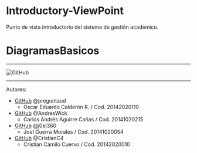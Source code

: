 # Introductory-ViewPoint
Punto de vista introductorio del sistema de gestión académico.


# DiagramasBasicos
---

 ![GitHub](/PuntoDeVistaIntroductorio.PNG)
 
 ---
 
  Autores:
*  [GitHub](https://github.com/preguntaud)
    @preguntaud
    - Oscar Eduardo Calderón R.
    / Cod. 20142020110
*  [GitHub](https://github.com/AndresWick)
    @AndresWick
    - Carlos Andrés Aguirre Cañas
    / Cod. 20141020215
*  [GitHub](https://github.com/j0el360)
    @j0el360
    - Joel Guerra Morales
    / Cod. 20141020054
*  [GitHub](https://github.com/CristianC4)
    @CristianC4
    - Cristian Camilo Cuervo
    / Cod. 20142020010

